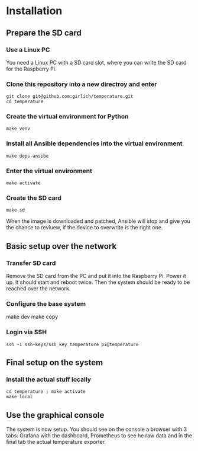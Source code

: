 # Installation
## Prepare the SD card
### Use a Linux PC
You need a Linux PC with a SD card slot, where you can write the SD card for the Raspberry Pi.
### Clone this repository into a new directroy and enter
```
git clone git@github.com:girlich/temperature.git
cd temperature
```
### Create the virtual environment for Python
```
make venv
```
### Install all Ansible dependencies into the virtual environment
```
make deps-ansibe
```
### Enter the virtual environment
```
make activate
```
### Create the SD card
```
make sd
```
When the image is downloaded and patched, Ansible will stop and give you the chance to reviuew, if the device to overwrite is the right one.

## Basic setup over the network
### Transfer SD card
Remove the SD card from the PC and put it into the Raspberry Pi. Power it up. It should start and reboot twice. Then the system should be ready to be reached over the network.
### Configure the base system
make dev
make copy
### Login via SSH
```
ssh -i ssh-keys/ssh_key_temperature pi@temperature
```
### 
## Final setup on the system
### Install the actual stuff locally
```
cd temperature ; make activate
make local
```
## Use the graphical console
The system is now setup. You should see on the console a browser with 3 tabs: Grafana with the dashboard, Prometheus to see he raw data and in the final tab the actual temperature exporter.
